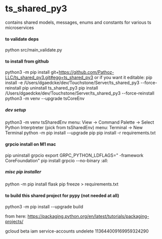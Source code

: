 # ts_shared_py3
contains shared models, messages, enums and constants for various ts microservices

#### to validate deps
python src/main_validate.py


#### to install from github
python3 -m pip install git+https://github.com/Pathoz-LLC/ts_shared_py3.git#egg=ts_shared_py3
or if you want it editable:
    pip install -e /Users/dgaedcke/dev/Touchstone/Server/ts_shared_py3 --force-reinstall
    pip uninstall ts_shared_py3
    pip install /Users/dgaedcke/dev/Touchstone/Server/ts_shared_py3 --force-reinstall
    python3 -m venv --upgrade tsCoreEnv



##### dev setup
python3 -m venv tsSharedEnv
menu:   View -> Command Palette -> Select Python Interptreter  (pick from tsSharedEnv)
menu:   Terminal -> New Terminal
python -m pip install --upgrade pip
pip install -r requirements.txt


#### grpcio install on M1 mac
pip uninstall grpcio
export GRPC_PYTHON_LDFLAGS=" -framework CoreFoundation"
pip install grpcio --no-binary :all:


##### misc pip installer
python -m pip install flask
pip freeze > requirements.txt


#### to build this shared project for pypy (not needed at all)
python3 -m pip install --upgrade build

from here:
https://packaging.python.org/en/latest/tutorials/packaging-projects/


gcloud beta iam service-accounts undelete 113644009169959324290